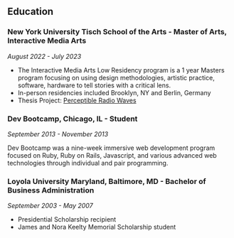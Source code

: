 ## Education

### New York University Tisch School of the Arts - Master of Arts, Interactive Media Arts

_August 2022 - July 2023_

- The Interactive Media Arts Low Residency program is a 1 year Masters program focusing on using design methodologies, artistic practice, software, hardware to tell stories with a critical lens.
- In-person residencies included Brooklyn, NY and Berlin, Germany
- Thesis Project: [Perceptible Radio Waves](#other-projects)

### Dev Bootcamp, Chicago, IL - Student

_September 2013 - November 2013_

Dev Bootcamp was a nine-week immersive web development program focused on Ruby, Ruby on Rails, Javascript, and various advanced web technologies through individual and pair programming.

### Loyola University Maryland, Baltimore, MD - Bachelor of Business Administration

_September 2003 - May 2007_

- Presidential Scholarship recipient
- James and Nora Keelty Memorial Scholarship student
